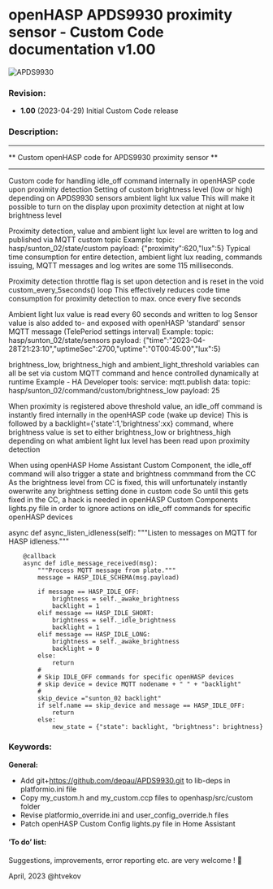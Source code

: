 ﻿
# openHASP APDS9930 proximity sensor - Custom Code documentation v1.00

![APDS9930](https://github.com/htvekov/openHASP-APDS9930-proximity-sensor-Custom-Code/blob/main/image.png)

### Revision:
- **1.00** (2023-04-29)
Initial Custom Code release

### Description:

********************************************************
** Custom openHASP code for APDS9930 proximity sensor **
********************************************************

Custom code for handling idle_off command internally in openHASP code upon proximity detection
Setting of custom brightness level (low or high) depending on APDS9930 sensors ambient light lux value
This will make it possible to turn on the display upon proximity detection at night at low brightness level
   
Proximity detection, value and ambient light lux level are written to log and published via MQTT custom topic
Example:
topic: hasp/sunton_02/state/custom
payload: {"proximity":620,"lux":5}
Typical time consumption for entire detection, ambient light lux reading, commands issuing, MQTT messages and log writes are some 115 milliseconds.

Proximity detection throttle flag is set upon detection and is reset in the void custom_every_5seconds() loop
This effectively reduces code time consumption for proximity detection to max. once every five seconds

Ambient light lux value is read every 60 seconds and written to log
Sensor value is also added to- and exposed with openHASP 'standard' sensor MQTT message (TelePeriod settings interval)
Example:
topic: hasp/sunton_02/state/sensors
payload: {"time":"2023-04-28T21:23:10","uptimeSec":2700,"uptime":"0T00:45:00","lux":5}

brightness_low, brightness_high and ambient_light_threshold variables can all be set via custom MQTT command and hence controlled dynamically at runtime
Example - HA Developer tools:
service: mqtt.publish
data:
  topic: hasp/sunton_02/command/custom/brightness_low
  payload: 25


When proximity is registered above threshold value, an idle_off command is instantly fired internally in the openHASP code (wake up device)
This is followed by a backlight={'state':1,'brightness':xx} command, where brightness value is set to either brightness_low or brightness_high depending on what
ambient light lux level has been read upon proximity detection

When using openHASP Home Assistant Custom Component, the idle_off command will also trigger a state and brightness commmand from the CC
As the brightness level from CC is fixed, this will unfortunately instantly owerwrite any brightness setting done in custom code
So until this gets fixed in the CC, a hack is needed in openHASP Custom Components lights.py file in order to ignore actions on idle_off commands for specific openHASP devices

   async def async_listen_idleness(self):
        """Listen to messages on MQTT for HASP idleness."""

        @callback
        async def idle_message_received(msg):
            """Process MQTT message from plate."""
            message = HASP_IDLE_SCHEMA(msg.payload)

            if message == HASP_IDLE_OFF:
                brightness = self._awake_brightness
                backlight = 1
            elif message == HASP_IDLE_SHORT:
                brightness = self._idle_brightness
                backlight = 1
            elif message == HASP_IDLE_LONG:
                brightness = self._awake_brightness
                backlight = 0
            else:
                return
            #
            # Skip IDLE_OFF commands for specific openHASP devices
            # skip device = device MQTT nodename + " " + "backlight"
            #
            skip_device ="sunton_02 backlight"     
            if self.name == skip_device and message == HASP_IDLE_OFF:
                return
            else:
                new_state = {"state": backlight, "brightness": brightness}

### Keywords:

**General:**

- Add git+https://github.com/depau/APDS9930.git to lib-deps in platformio.ini file
- Copy my_custom.h and my_custom.ccp files to openhasp/src/custom folder
- Revise platformio_override.ini and user_config_override.h files
- Patch openHASP Custom Config lights.py file in Home Assistant

#### ’To do’ list:

Suggestions, improvements, error reporting etc. are very welcome ! 🙂

April, 2023 @htvekov
